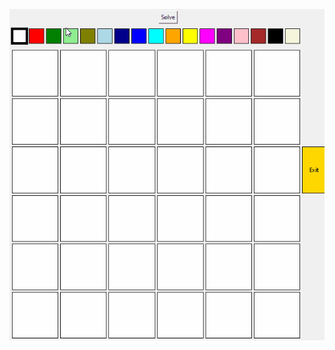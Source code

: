 ![Rush-hour-solver](https://github.com/RobertFielding/Rush-Hour-Project/blob/master/GIFS/rush_hour.gif)

